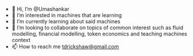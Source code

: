 - 👋 Hi, I’m @Umashankar
- 👀 I’m interested in machines that are learning
- 🌱 I’m currently learning about said machines
- 💞️ I’m looking to collaborate on topics of common interest such as fluid modelling, financial modelling, token economics and teaching machines context 
- 📫 How to reach me tdrickshaw@gmail.com

<!---
herrrickshaw/herrrickshaw is a ✨ special ✨ repository because its `README.md` (this file) appears on your GitHub profile.
You can click the Preview link to take a look at your changes.
--->

